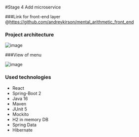 #Stage 4 Add microservice

###Link for front-end layer
@https://github.com/andreykirson/mental_arithmetic_front_end

### Project architecture
![image](https://user-images.githubusercontent.com/32255911/127287252-7fe39198-da23-4a23-9165-ead3f8e459e9.png)

###View of menu

![image](https://user-images.githubusercontent.com/32255911/127286902-8e27620c-2cf0-4081-8624-fb2462e3b88c.png)

### Used technologies
* React
* Spring-Boot 2
* Java 16
* Maven
* JUnit 5
* Mockito
* H2 in memory DB
* Spring Data
* Hibernate
